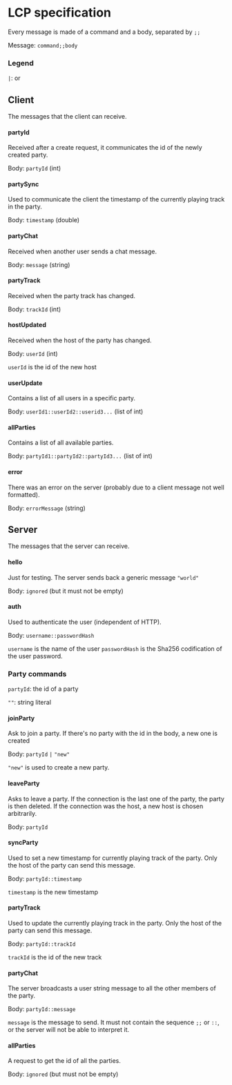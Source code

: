 # LCP specification

Every message is made of a command and a body, separated by `;;`

Message: `command;;body`

### Legend

`|`: or

## Client

The messages that the client can receive.

#### partyId

Received after a create request, it communicates the id of the newly created party.

Body: `partyId` (int)

#### partySync

Used to communicate the client the timestamp of the currently playing track in the party.

Body: `timestamp` (double)

#### partyChat

Received when another user sends a chat message.

Body: `message` (string)

#### partyTrack

Received when the party track has changed.

Body: `trackId` (int)

#### hostUpdated

Received when the host of the party has changed.

Body: `userId` (int)

`userId` is the id of the new host

#### userUpdate

Contains a list of all users in a specific party.

Body: `userId1::userId2::userid3...` (list of int)

#### allParties

Contains a list of all available parties.

Body: `partyId1::partyId2::partyId3...` (list of int)

#### error

There was an error on the server (probably due to a client message not well formatted).

Body: `errorMessage` (string)

## Server

The messages that the server can receive.

#### hello

Just for testing. The server sends back a generic message `"world"`

Body: `ignored` (but it must not be empty)

#### auth

Used to authenticate the user (independent of HTTP).

Body: `username::passwordHash`

`username` is the name of the user
`passwordHash` is the Sha256 codification of the user password.

### Party commands

`partyId`: the id of a party

`""`: string literal

#### joinParty

Ask to join a party. If there's no party with the id in the body, a new one is created

Body: `partyId` `|` `"new"`

`"new"` is used to create a new party.

#### leaveParty

Asks to leave a party. If the connection is the last one of the party, the party is then deleted. If the connection was
the host, a new host is chosen arbitrarily.

Body: `partyId`

#### syncParty

Used to set a new timestamp for currently playing track of the party.
Only the host of the party can send this message.

Body: `partyId::timestamp`

`timestamp` is the new timestamp

#### partyTrack

Used to update the currently playing track in the party.
Only the host of the party can send this message.

Body: `partyId::trackId`

`trackId` is the id of the new track

#### partyChat

The server broadcasts a user string message to all the other members of the party.

Body: `partyId::message`

`message` is the message to send. It must not contain the sequence `;;` or `::`, or the server will not be able to
interpret it.

#### allParties

A request to get the id of all the parties.

Body: `ignored` (but must not be empty)